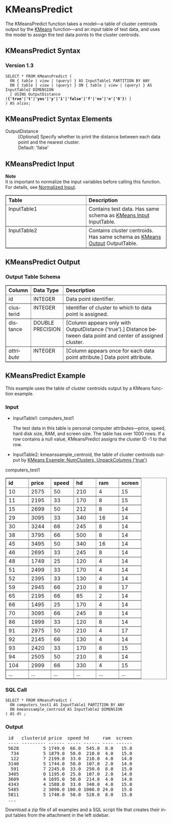 <html><head></head><body><div class="nested0" aria-labelledby="ariaid-title1" topicindex="1" topicid="bed1507575360080" id="bed1507575360080"><h1 class="title topictitle1" id="ariaid-title1">KMeansPredict</h1><div class="body conbody">
<p class="p">The KMeansPredict function takes a model—a table of cluster centroids output by the <a href="gdl1558461123604.md#vqm1507162150338">KMeans</a> function—and an input table of test data, and uses the model to assign the test data points to the cluster centroids.</p></div><div class="topic reference nested1" aria-labelledby="ariaid-title2" topicindex="2" topicid="loo1507575377864" xml:lang="en-us" lang="en-us" id="loo1507575377864">
<h2 class="title topictitle2" id="ariaid-title2">KMeansPredict Syntax</h2><div class="body refbody"><div class="section" id="loo1507575377864__section_N10011_N1000E_N10001">
<h3 class="title sectiontitle">Version <span>1.3</span></h3><pre class="pre codeblock" xml:space="preserve"><code>SELECT * FROM KMeansPredict (
  <span>ON { <var class="keyword varname">table</var> | <var class="keyword varname">view</var> | (<var class="keyword varname">query</var>) }</span> AS InputTable1 PARTITION BY ANY
  <span>ON { <var class="keyword varname">table</var> | <var class="keyword varname">view</var> | (<var class="keyword varname">query</var>) }</span> <span>ON { <var class="keyword varname">table</var> | <var class="keyword varname">view</var> | (<var class="keyword varname">query</var>) }</span> AS InputTable2 DIMENSION
  [ USING OutputDistance (<span><b>{'true'|'t'|'yes'|'y'|'1'|'false'|'f'|'no'|'n'|'0'}</b></span>) ]
) AS <var class="keyword varname">alias</var>;</code></pre></div></div></div><div class="topic reference nested1" aria-labelledby="ariaid-title3" topicindex="3" topicid="nje1507575415577" xml:lang="en-us" lang="en-us" id="nje1507575415577">
<h2 class="title topictitle2" id="ariaid-title3">KMeansPredict Syntax Elements</h2><div class="body refbody"><div class="section" id="nje1507575415577__section_N10011_N1000E_N10001"><dl class="dl parml"><dt class="dt pt dlterm">OutputDistance</dt><dd class="dd pd">[Optional] Specify whether to print the distance between each data point and the nearest cluster.</dd><dd class="dd pd ddexpand">Default: 'false'</dd></dl></div></div></div><div class="topic reference nested1" aria-labelledby="ariaid-title4" topicindex="4" topicid="qvn1507575541241" xml:lang="en-us" lang="en-us" id="qvn1507575541241">
<h2 class="title topictitle2" id="ariaid-title4">KMeansPredict Input</h2><div class="body refbody"><div class="section" id="qvn1507575541241__section_N10011_N1000E_N10001"><div class="note note" id="qvn1507575541241__note_N10068_N10024_N10001"><span><b>Note</b></span><div class="notebody">It is important to normalize the input variables before calling this function. For details, see <a href="qnw1570800778984.md">Normalized Input</a>.</div></div><div class="tablenoborder"><table cellpadding="4" cellspacing="0" summary="" id="qvn1507575541241__table_p4x_ztd_ycb" class="table" frame="border" border="1" rules="all"><div class="caption"></div><colgroup span="1"><col style="width:50%" span="1"></col><col style="width:50%" span="1"></col></colgroup><thead class="thead" style="text-align:left;"><tr class="row"><th class="entry cellrowborder" style="vertical-align:top;" id="d290685e173" rowspan="1" colspan="1">Table</th><th class="entry cellrowborder" style="vertical-align:top;" id="d290685e175" rowspan="1" colspan="1">Description</th></tr></thead><tbody class="tbody"><tr class="row"><td class="entry cellrowborder" style="vertical-align:top;" headers="d290685e173" rowspan="1" colspan="1">InputTable1</td><td class="entry cellrowborder" style="vertical-align:top;" headers="d290685e175" rowspan="1" colspan="1">Contains test data. Has same schema as <a href="gdl1558461123604.md#xqc1507162418233">KMeans Input</a> InputTable.</td></tr><tr class="row"><td class="entry cellrowborder" style="vertical-align:top;" headers="d290685e173" rowspan="1" colspan="1">InputTable2</td><td class="entry cellrowborder" style="vertical-align:top;" headers="d290685e175" rowspan="1" colspan="1">Contains cluster centroids. Has same schema as <a href="gdl1558461123604.md#hkw1507162473507">KMeans Output</a> OutputTable.</td></tr></tbody></table></div></div></div></div><div class="topic reference nested1" aria-labelledby="ariaid-title5" topicindex="5" topicid="ulw1507575625724" xml:lang="en-us" lang="en-us" id="ulw1507575625724">
<h2 class="title topictitle2" id="ariaid-title5">KMeansPredict Output</h2><div class="body refbody"><div class="section" id="ulw1507575625724__section_N10011_N1000E_N10001">
<h3 class="title sectiontitle">Output Table Schema</h3><div class="tablenoborder"><table cellpadding="4" cellspacing="0" summary="" id="ulw1507575625724__table_N10017_N1000E_N1000C_N10001" class="table" frame="border" border="1" rules="all"><div class="caption"></div><colgroup span="1"><col style="width:15.384615384615385%" span="1"></col><col style="width:15.384615384615385%" span="1"></col><col style="width:69.23076923076923%" span="1"></col></colgroup><thead class="thead" style="text-align:left;"><tr class="row"><th class="entry nocellnorowborder" style="vertical-align:top;" id="d290685e221" rowspan="1" colspan="1">Column</th><th class="entry nocellnorowborder" style="vertical-align:top;" id="d290685e223" rowspan="1" colspan="1">Data Type</th><th class="entry cell-norowborder" style="vertical-align:top;" id="d290685e225" rowspan="1" colspan="1">Description</th></tr></thead><tbody class="tbody"><tr class="row"><td class="entry nocellnorowborder" style="vertical-align:top;" headers="d290685e221" rowspan="1" colspan="1">id</td><td class="entry nocellnorowborder" style="vertical-align:top;" headers="d290685e223" rowspan="1" colspan="1">INTEGER</td><td class="entry cell-norowborder" style="vertical-align:top;" headers="d290685e225" rowspan="1" colspan="1">Data point identifier.</td></tr><tr class="row"><td class="entry nocellnorowborder" style="vertical-align:top;" headers="d290685e221" rowspan="1" colspan="1">clusterid</td><td class="entry nocellnorowborder" style="vertical-align:top;" headers="d290685e223" rowspan="1" colspan="1">INTEGER</td><td class="entry cell-norowborder" style="vertical-align:top;" headers="d290685e225" rowspan="1" colspan="1">Identifier of cluster to which to data point is assigned.</td></tr><tr class="row"><td class="entry nocellnorowborder" style="vertical-align:top;" headers="d290685e221" rowspan="1" colspan="1">distance</td><td class="entry nocellnorowborder" style="vertical-align:top;" headers="d290685e223" rowspan="1" colspan="1">DOUBLE PRECISION</td><td class="entry cell-norowborder" style="vertical-align:top;" headers="d290685e225" rowspan="1" colspan="1">[Column appears only with OutputDistance ('true').] Distance between data point and center of assigned cluster.</td></tr><tr class="row"><td class="entry row-nocellborder" style="vertical-align:top;" headers="d290685e221" rowspan="1" colspan="1"><var class="keyword varname">attribute</var></td><td class="entry row-nocellborder" style="vertical-align:top;" headers="d290685e223" rowspan="1" colspan="1">INTEGER</td><td class="entry cellrowborder" style="vertical-align:top;" headers="d290685e225" rowspan="1" colspan="1">[Column appears once for each data point attribute.] Data point attribute.</td></tr></tbody></table></div></div></div></div><div class="topic reference nested1" aria-labelledby="ariaid-title6" topicindex="6" topicid="rqe1507575735310" xml:lang="en-us" lang="en-us" id="rqe1507575735310">
<h2 class="title topictitle2" id="ariaid-title6">KMeansPredict Example</h2><div class="body refbody"><div class="section" id="rqe1507575735310__section_N10011_N1000E_N10001">
<p class="p">This example uses the table of cluster centroids output by a KMeans function example.</p></div><div class="section" id="rqe1507575735310__section_zpg_rzm_n2b">
<h3 class="title sectiontitle">Input</h3>
<ul class="ul" id="rqe1507575735310__ul_ohz_zm2_5db">
<li class="li">InputTable1: computers_test1
<p class="p">The test data in this table is personal computer attributes—price, speed, hard disk size, RAM, and screen size. The table has over 1000 rows. If a row contains a null value, KMeansPredict assigns the cluster ID -1 to that row.</p></li>
<li class="li">InputTable2: kmeanssample_centroid, the table of cluster centroids output by <a href="gdl1558461123604.md#gel1525724214208">KMeans Example: NumClusters, UnpackColumns ('true')</a></li></ul><div class="tablenoborder"><table cellpadding="4" cellspacing="0" summary="" id="rqe1507575735310__table_yp4_11n_n2b" class="table" frame="border" border="1" rules="all"><div class="caption"><span>computers_test1</span></div><colgroup span="1"><col style="width:16.666666666666664%" span="1"></col><col style="width:16.666666666666664%" span="1"></col><col style="width:16.666666666666664%" span="1"></col><col style="width:16.666666666666664%" span="1"></col><col style="width:16.666666666666664%" span="1"></col><col style="width:16.666666666666664%" span="1"></col></colgroup><thead class="thead" style="text-align:left;"><tr class="row"><th class="entry cellrowborder" style="vertical-align:top;" id="d290685e319" rowspan="1" colspan="1">id</th><th class="entry cellrowborder" style="vertical-align:top;" id="d290685e321" rowspan="1" colspan="1">price</th><th class="entry cellrowborder" style="vertical-align:top;" id="d290685e323" rowspan="1" colspan="1">speed</th><th class="entry cellrowborder" style="vertical-align:top;" id="d290685e325" rowspan="1" colspan="1">hd</th><th class="entry cellrowborder" style="vertical-align:top;" id="d290685e327" rowspan="1" colspan="1">ram</th><th class="entry cellrowborder" style="vertical-align:top;" id="d290685e329" rowspan="1" colspan="1">screen</th></tr></thead><tbody class="tbody"><tr class="row"><td class="entry cellrowborder" style="vertical-align:top;" headers="d290685e319" rowspan="1" colspan="1">10</td><td class="entry cellrowborder" style="vertical-align:top;" headers="d290685e321" rowspan="1" colspan="1">2575 </td><td class="entry cellrowborder" style="vertical-align:top;" headers="d290685e323" rowspan="1" colspan="1">50</td><td class="entry cellrowborder" style="vertical-align:top;" headers="d290685e325" rowspan="1" colspan="1">210</td><td class="entry cellrowborder" style="vertical-align:top;" headers="d290685e327" rowspan="1" colspan="1">4</td><td class="entry cellrowborder" style="vertical-align:top;" headers="d290685e329" rowspan="1" colspan="1">15</td></tr><tr class="row"><td class="entry cellrowborder" style="vertical-align:top;" headers="d290685e319" rowspan="1" colspan="1">11</td><td class="entry cellrowborder" style="vertical-align:top;" headers="d290685e321" rowspan="1" colspan="1">2195</td><td class="entry cellrowborder" style="vertical-align:top;" headers="d290685e323" rowspan="1" colspan="1">33</td><td class="entry cellrowborder" style="vertical-align:top;" headers="d290685e325" rowspan="1" colspan="1">170</td><td class="entry cellrowborder" style="vertical-align:top;" headers="d290685e327" rowspan="1" colspan="1">8</td><td class="entry cellrowborder" style="vertical-align:top;" headers="d290685e329" rowspan="1" colspan="1">15</td></tr><tr class="row"><td class="entry cellrowborder" style="vertical-align:top;" headers="d290685e319" rowspan="1" colspan="1">15</td><td class="entry cellrowborder" style="vertical-align:top;" headers="d290685e321" rowspan="1" colspan="1">2699</td><td class="entry cellrowborder" style="vertical-align:top;" headers="d290685e323" rowspan="1" colspan="1">50</td><td class="entry cellrowborder" style="vertical-align:top;" headers="d290685e325" rowspan="1" colspan="1">212</td><td class="entry cellrowborder" style="vertical-align:top;" headers="d290685e327" rowspan="1" colspan="1">8</td><td class="entry cellrowborder" style="vertical-align:top;" headers="d290685e329" rowspan="1" colspan="1">14</td></tr><tr class="row"><td class="entry cellrowborder" style="vertical-align:top;" headers="d290685e319" rowspan="1" colspan="1">29</td><td class="entry cellrowborder" style="vertical-align:top;" headers="d290685e321" rowspan="1" colspan="1">3095</td><td class="entry cellrowborder" style="vertical-align:top;" headers="d290685e323" rowspan="1" colspan="1">33</td><td class="entry cellrowborder" style="vertical-align:top;" headers="d290685e325" rowspan="1" colspan="1">340</td><td class="entry cellrowborder" style="vertical-align:top;" headers="d290685e327" rowspan="1" colspan="1">16</td><td class="entry cellrowborder" style="vertical-align:top;" headers="d290685e329" rowspan="1" colspan="1">14</td></tr><tr class="row"><td class="entry cellrowborder" style="vertical-align:top;" headers="d290685e319" rowspan="1" colspan="1">30</td><td class="entry cellrowborder" style="vertical-align:top;" headers="d290685e321" rowspan="1" colspan="1">3244</td><td class="entry cellrowborder" style="vertical-align:top;" headers="d290685e323" rowspan="1" colspan="1">66</td><td class="entry cellrowborder" style="vertical-align:top;" headers="d290685e325" rowspan="1" colspan="1">245</td><td class="entry cellrowborder" style="vertical-align:top;" headers="d290685e327" rowspan="1" colspan="1">8</td><td class="entry cellrowborder" style="vertical-align:top;" headers="d290685e329" rowspan="1" colspan="1">14</td></tr><tr class="row"><td class="entry cellrowborder" style="vertical-align:top;" headers="d290685e319" rowspan="1" colspan="1">38</td><td class="entry cellrowborder" style="vertical-align:top;" headers="d290685e321" rowspan="1" colspan="1">3795</td><td class="entry cellrowborder" style="vertical-align:top;" headers="d290685e323" rowspan="1" colspan="1">66</td><td class="entry cellrowborder" style="vertical-align:top;" headers="d290685e325" rowspan="1" colspan="1">500</td><td class="entry cellrowborder" style="vertical-align:top;" headers="d290685e327" rowspan="1" colspan="1">8</td><td class="entry cellrowborder" style="vertical-align:top;" headers="d290685e329" rowspan="1" colspan="1">14</td></tr><tr class="row"><td class="entry cellrowborder" style="vertical-align:top;" headers="d290685e319" rowspan="1" colspan="1">45</td><td class="entry cellrowborder" style="vertical-align:top;" headers="d290685e321" rowspan="1" colspan="1">3495</td><td class="entry cellrowborder" style="vertical-align:top;" headers="d290685e323" rowspan="1" colspan="1">50</td><td class="entry cellrowborder" style="vertical-align:top;" headers="d290685e325" rowspan="1" colspan="1">340</td><td class="entry cellrowborder" style="vertical-align:top;" headers="d290685e327" rowspan="1" colspan="1">16</td><td class="entry cellrowborder" style="vertical-align:top;" headers="d290685e329" rowspan="1" colspan="1">14</td></tr><tr class="row"><td class="entry cellrowborder" style="vertical-align:top;" headers="d290685e319" rowspan="1" colspan="1">46</td><td class="entry cellrowborder" style="vertical-align:top;" headers="d290685e321" rowspan="1" colspan="1">2695</td><td class="entry cellrowborder" style="vertical-align:top;" headers="d290685e323" rowspan="1" colspan="1">33</td><td class="entry cellrowborder" style="vertical-align:top;" headers="d290685e325" rowspan="1" colspan="1">245</td><td class="entry cellrowborder" style="vertical-align:top;" headers="d290685e327" rowspan="1" colspan="1">8</td><td class="entry cellrowborder" style="vertical-align:top;" headers="d290685e329" rowspan="1" colspan="1">14</td></tr><tr class="row"><td class="entry cellrowborder" style="vertical-align:top;" headers="d290685e319" rowspan="1" colspan="1">48</td><td class="entry cellrowborder" style="vertical-align:top;" headers="d290685e321" rowspan="1" colspan="1">1749</td><td class="entry cellrowborder" style="vertical-align:top;" headers="d290685e323" rowspan="1" colspan="1">25</td><td class="entry cellrowborder" style="vertical-align:top;" headers="d290685e325" rowspan="1" colspan="1">120</td><td class="entry cellrowborder" style="vertical-align:top;" headers="d290685e327" rowspan="1" colspan="1">4</td><td class="entry cellrowborder" style="vertical-align:top;" headers="d290685e329" rowspan="1" colspan="1">14</td></tr><tr class="row"><td class="entry cellrowborder" style="vertical-align:top;" headers="d290685e319" rowspan="1" colspan="1">51</td><td class="entry cellrowborder" style="vertical-align:top;" headers="d290685e321" rowspan="1" colspan="1">2499</td><td class="entry cellrowborder" style="vertical-align:top;" headers="d290685e323" rowspan="1" colspan="1">33</td><td class="entry cellrowborder" style="vertical-align:top;" headers="d290685e325" rowspan="1" colspan="1">170</td><td class="entry cellrowborder" style="vertical-align:top;" headers="d290685e327" rowspan="1" colspan="1">4</td><td class="entry cellrowborder" style="vertical-align:top;" headers="d290685e329" rowspan="1" colspan="1">14</td></tr><tr class="row"><td class="entry cellrowborder" style="vertical-align:top;" headers="d290685e319" rowspan="1" colspan="1">52</td><td class="entry cellrowborder" style="vertical-align:top;" headers="d290685e321" rowspan="1" colspan="1">2395 </td><td class="entry cellrowborder" style="vertical-align:top;" headers="d290685e323" rowspan="1" colspan="1">33</td><td class="entry cellrowborder" style="vertical-align:top;" headers="d290685e325" rowspan="1" colspan="1">130</td><td class="entry cellrowborder" style="vertical-align:top;" headers="d290685e327" rowspan="1" colspan="1">4</td><td class="entry cellrowborder" style="vertical-align:top;" headers="d290685e329" rowspan="1" colspan="1">14</td></tr><tr class="row"><td class="entry cellrowborder" style="vertical-align:top;" headers="d290685e319" rowspan="1" colspan="1">59</td><td class="entry cellrowborder" style="vertical-align:top;" headers="d290685e321" rowspan="1" colspan="1">2945</td><td class="entry cellrowborder" style="vertical-align:top;" headers="d290685e323" rowspan="1" colspan="1">66</td><td class="entry cellrowborder" style="vertical-align:top;" headers="d290685e325" rowspan="1" colspan="1">210</td><td class="entry cellrowborder" style="vertical-align:top;" headers="d290685e327" rowspan="1" colspan="1">8</td><td class="entry cellrowborder" style="vertical-align:top;" headers="d290685e329" rowspan="1" colspan="1">17</td></tr><tr class="row"><td class="entry cellrowborder" style="vertical-align:top;" headers="d290685e319" rowspan="1" colspan="1">65</td><td class="entry cellrowborder" style="vertical-align:top;" headers="d290685e321" rowspan="1" colspan="1">2195</td><td class="entry cellrowborder" style="vertical-align:top;" headers="d290685e323" rowspan="1" colspan="1">66</td><td class="entry cellrowborder" style="vertical-align:top;" headers="d290685e325" rowspan="1" colspan="1">85</td><td class="entry cellrowborder" style="vertical-align:top;" headers="d290685e327" rowspan="1" colspan="1">2</td><td class="entry cellrowborder" style="vertical-align:top;" headers="d290685e329" rowspan="1" colspan="1">14</td></tr><tr class="row"><td class="entry cellrowborder" style="vertical-align:top;" headers="d290685e319" rowspan="1" colspan="1">66</td><td class="entry cellrowborder" style="vertical-align:top;" headers="d290685e321" rowspan="1" colspan="1">1495 </td><td class="entry cellrowborder" style="vertical-align:top;" headers="d290685e323" rowspan="1" colspan="1">25</td><td class="entry cellrowborder" style="vertical-align:top;" headers="d290685e325" rowspan="1" colspan="1">170</td><td class="entry cellrowborder" style="vertical-align:top;" headers="d290685e327" rowspan="1" colspan="1">4</td><td class="entry cellrowborder" style="vertical-align:top;" headers="d290685e329" rowspan="1" colspan="1">14</td></tr><tr class="row"><td class="entry cellrowborder" style="vertical-align:top;" headers="d290685e319" rowspan="1" colspan="1">70</td><td class="entry cellrowborder" style="vertical-align:top;" headers="d290685e321" rowspan="1" colspan="1">3095</td><td class="entry cellrowborder" style="vertical-align:top;" headers="d290685e323" rowspan="1" colspan="1">66</td><td class="entry cellrowborder" style="vertical-align:top;" headers="d290685e325" rowspan="1" colspan="1">245</td><td class="entry cellrowborder" style="vertical-align:top;" headers="d290685e327" rowspan="1" colspan="1">8</td><td class="entry cellrowborder" style="vertical-align:top;" headers="d290685e329" rowspan="1" colspan="1">14</td></tr><tr class="row"><td class="entry cellrowborder" style="vertical-align:top;" headers="d290685e319" rowspan="1" colspan="1">86</td><td class="entry cellrowborder" style="vertical-align:top;" headers="d290685e321" rowspan="1" colspan="1">1999</td><td class="entry cellrowborder" style="vertical-align:top;" headers="d290685e323" rowspan="1" colspan="1">33</td><td class="entry cellrowborder" style="vertical-align:top;" headers="d290685e325" rowspan="1" colspan="1">120</td><td class="entry cellrowborder" style="vertical-align:top;" headers="d290685e327" rowspan="1" colspan="1">8</td><td class="entry cellrowborder" style="vertical-align:top;" headers="d290685e329" rowspan="1" colspan="1">14</td></tr><tr class="row"><td class="entry cellrowborder" style="vertical-align:top;" headers="d290685e319" rowspan="1" colspan="1">91</td><td class="entry cellrowborder" style="vertical-align:top;" headers="d290685e321" rowspan="1" colspan="1">2975</td><td class="entry cellrowborder" style="vertical-align:top;" headers="d290685e323" rowspan="1" colspan="1">50</td><td class="entry cellrowborder" style="vertical-align:top;" headers="d290685e325" rowspan="1" colspan="1">210</td><td class="entry cellrowborder" style="vertical-align:top;" headers="d290685e327" rowspan="1" colspan="1">4</td><td class="entry cellrowborder" style="vertical-align:top;" headers="d290685e329" rowspan="1" colspan="1">17</td></tr><tr class="row"><td class="entry cellrowborder" style="vertical-align:top;" headers="d290685e319" rowspan="1" colspan="1">92</td><td class="entry cellrowborder" style="vertical-align:top;" headers="d290685e321" rowspan="1" colspan="1">2145</td><td class="entry cellrowborder" style="vertical-align:top;" headers="d290685e323" rowspan="1" colspan="1">66</td><td class="entry cellrowborder" style="vertical-align:top;" headers="d290685e325" rowspan="1" colspan="1">130</td><td class="entry cellrowborder" style="vertical-align:top;" headers="d290685e327" rowspan="1" colspan="1">4</td><td class="entry cellrowborder" style="vertical-align:top;" headers="d290685e329" rowspan="1" colspan="1">14</td></tr><tr class="row"><td class="entry cellrowborder" style="vertical-align:top;" headers="d290685e319" rowspan="1" colspan="1">93</td><td class="entry cellrowborder" style="vertical-align:top;" headers="d290685e321" rowspan="1" colspan="1">2420</td><td class="entry cellrowborder" style="vertical-align:top;" headers="d290685e323" rowspan="1" colspan="1">33</td><td class="entry cellrowborder" style="vertical-align:top;" headers="d290685e325" rowspan="1" colspan="1">170</td><td class="entry cellrowborder" style="vertical-align:top;" headers="d290685e327" rowspan="1" colspan="1">8</td><td class="entry cellrowborder" style="vertical-align:top;" headers="d290685e329" rowspan="1" colspan="1">15</td></tr><tr class="row"><td class="entry cellrowborder" style="vertical-align:top;" headers="d290685e319" rowspan="1" colspan="1">94</td><td class="entry cellrowborder" style="vertical-align:top;" headers="d290685e321" rowspan="1" colspan="1">2505</td><td class="entry cellrowborder" style="vertical-align:top;" headers="d290685e323" rowspan="1" colspan="1">50</td><td class="entry cellrowborder" style="vertical-align:top;" headers="d290685e325" rowspan="1" colspan="1">210</td><td class="entry cellrowborder" style="vertical-align:top;" headers="d290685e327" rowspan="1" colspan="1">8</td><td class="entry cellrowborder" style="vertical-align:top;" headers="d290685e329" rowspan="1" colspan="1">14</td></tr><tr class="row"><td class="entry cellrowborder" style="vertical-align:top;" headers="d290685e319" rowspan="1" colspan="1">104</td><td class="entry cellrowborder" style="vertical-align:top;" headers="d290685e321" rowspan="1" colspan="1">2999</td><td class="entry cellrowborder" style="vertical-align:top;" headers="d290685e323" rowspan="1" colspan="1">66</td><td class="entry cellrowborder" style="vertical-align:top;" headers="d290685e325" rowspan="1" colspan="1">330</td><td class="entry cellrowborder" style="vertical-align:top;" headers="d290685e327" rowspan="1" colspan="1">4</td><td class="entry cellrowborder" style="vertical-align:top;" headers="d290685e329" rowspan="1" colspan="1">15</td></tr><tr class="row"><td class="entry cellrowborder" style="vertical-align:top;" headers="d290685e319" rowspan="1" colspan="1">...</td><td class="entry cellrowborder" style="vertical-align:top;" headers="d290685e321" rowspan="1" colspan="1">...</td><td class="entry cellrowborder" style="vertical-align:top;" headers="d290685e323" rowspan="1" colspan="1">...</td><td class="entry cellrowborder" style="vertical-align:top;" headers="d290685e325" rowspan="1" colspan="1">...</td><td class="entry cellrowborder" style="vertical-align:top;" headers="d290685e327" rowspan="1" colspan="1">...</td><td class="entry cellrowborder" style="vertical-align:top;" headers="d290685e329" rowspan="1" colspan="1">...</td></tr></tbody></table></div></div><div class="section" id="rqe1507575735310__section_d1p_rzm_n2b">
<h3 class="title sectiontitle">SQL Call</h3><pre class="pre codeblock" xml:space="preserve"><code>SELECT * FROM KMeansPredict (
  ON computers_test1 AS InputTable1 PARTITION BY ANY
  ON kmeanssample_centroid AS InputTable2 DIMENSION
) AS dt ;</code></pre></div><div class="section" id="rqe1507575735310__section_xgz_rzm_n2b">
<h3 class="title sectiontitle">Output</h3><pre class="pre screen" xml:space="preserve"> id   clusterid price  speed hd     ram  screen 
 ---- --------- ------ ----- ------ ---- ------ 
 5628         5 1749.0  66.0  545.0  8.0   15.0
  734         5 1879.0  50.0  210.0  4.0   15.0
  122         7 2199.0  33.0  210.0  4.0   14.0
 3140         5 1744.0  50.0  107.0  2.0   14.0
  591         7 2245.0  33.0  250.0  8.0   15.0
 3405         0 1195.0  25.0  107.0  2.0   14.0
 3609         4 1695.0  50.0  214.0  4.0   14.0
 4343         4 1588.0  33.0  340.0  4.0   15.0
 5485         2 3090.0 100.0 1000.0 24.0   15.0
 5811         5 1740.0  50.0  528.0  8.0   15.0
 ...</pre>
<p class="p">Download a zip file of all examples and a SQL script file that creates their input tables from the attachment in the left sidebar.</p></div></div></div></div></body></html>
